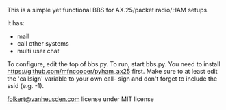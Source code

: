 This is a simple yet functional BBS for AX.25/packet radio/HAM setups.

It has:
* mail
* call other systems
* multi user chat

To configure, edit the top of bbs.py. To run, start bbs.py. You need
to install https://github.com/mfncooper/pyham_ax25 first.
Make sure to at least edit the 'callsign' variable to your own call-
sign and don't forget to include the ssid (e.g. -1).


folkert@vanheusden.com
license under MIT license
